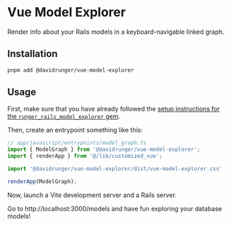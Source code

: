 # Vue Model Explorer

Render info about your Rails models in a keyboard-navigable linked graph.

## Installation

```sh
pnpm add @davidrunger/vue-model-explorer
```

## Usage

First, make sure that you have already followed the [setup instructions for the `runger_rails_model_explorer` gem][gem-setup-instructions].

[gem-setup-instructions]: https://github.com/davidrunger/vue_rails_model_explorer/blob/main/runger_rails_model_explorer/README.md

Then, create an entrypoint something like this:

```ts
// app/javascript/entrypoints/model_graph.ts
import { ModelGraph } from '@davidrunger/vue-model-explorer';
import { renderApp } from '@/lib/customized_vue';

import '@davidrunger/vue-model-explorer/dist/vue-model-explorer.css'

renderApp(ModelGraph);
```

Now, launch a Vite development server and a Rails server.

Go to http://localhost:3000/models and have fun exploring your database models!
